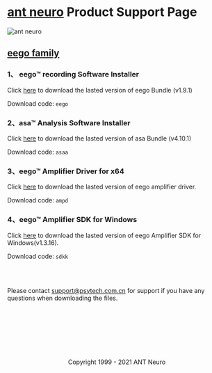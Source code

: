 #  [ant neuro](https://www.ant-neuro.com/) Product Support Page
![ant neuro](https://www.ant-neuro.com/sites/default/files/antneuro_logo_1_0.jpg) 


## [eego family](https://www.ant-neuro.com/products/eego_product_family)

### 1、 eego™ recording Software Installer

Click [here](https://pan.baidu.com/s/1VmRzU780-i1kgY0FNRDvww)  to download the lasted version of eego Bundle (v1.9.1)

Download code: ``` eego ```

### 2、asa™ Analysis Software Installer

Click [here](https://pan.baidu.com/s/1xkalvEfQ_4VDRTFi2n3Hyg)  to download the lasted version of asa Bundle (v4.10.1)

Download code: ``` asaa ```

### 3、eego™ Amplifier Driver for x64

Click [here](https://pan.baidu.com/s/1nhUtx2TOANI_2ByBxgwb-A)   to download the lasted version of eego amplifier driver.

Download code: ``` ampd ```

### 4、eego™ Amplifier SDK for Windows

Click [here](https://pan.baidu.com/s/1jYvONC6uVjuAADrQwPDbNg)   to download the lasted version of eego Amplifier SDK for Windows(v1.3.16).

Download code: ``` sdkk ```  

 <br />
  <br />
 

Please contact support@psytech.com.cn for support if you have any questions when downloading the files.


 <br />
  <br />
   <br />
 
      

 <br />
  <br />
   <br />
   

<p align="center"> Copyright 1999 - 2021 ANT Neuro </p>
  


